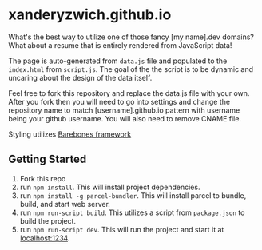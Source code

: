 # xanderyzwich.github.io

What's the best way to utilize one of those fancy [my name].dev domains?  What about a resume that is entirely rendered from JavaScript data!

The page is auto-generated from `data.js` file and populated to the `index.html` from `script.js`.
The goal of the the script is to be dynamic and uncaring about the design of the data itself.

Feel free to fork this repository and replace the data.js file with your own.  After you fork then you will need to go into settings and change the repository name to match [username].github.io pattern with username being your github username. You will also need to remove CNAME file.

Styling utilizes [Barebones framework](https://acahir.github.io/Barebones/)

## Getting Started

1. Fork this repo
2. run `npm install`. This will install project dependencies.
3. run `npm install -g parcel-bundler`. This will install parcel to bundle, build, and start web server.
4. run `npm run-script build`. This utilizes a script from `package.json` to build the project.
5. run `npm run-script dev`. This will run the project and start it at [localhost:1234](http://localhost:1234 "Your dev server").
